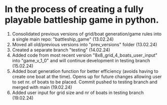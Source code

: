 # In the process of creating a fully playable battleship game in python. 
1. Consolidated previous versions of grid/boat generation/game rules into a single main repo: "battleship_game" (13.02.24)
2. Moved all old/previous versions into "prev_versions" folder (13.02.24)
3. Created a separate branch "testing" (14.02.24)
4. Added code from most recent version "8x8_grid_4_boats_user_input" into "game_v_1_0" and will continue development in testing branch (15.02.24)
5. Added boat generation function for better efficiency (avoids having to create one boat at the time). Opens up for future changes allowing user to set nr. of boats to be placed. Commit pushed to testing branch and merged with main (19.02.24)
6. Added user input for grid size and nr of boats in testing branch (19.02.24)
